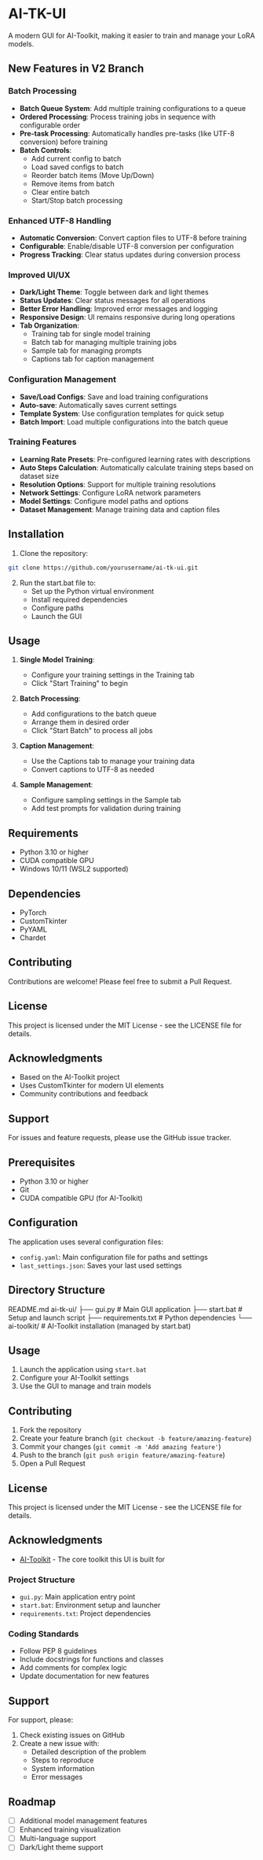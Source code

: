 # AI-TK-UI

A modern GUI for AI-Toolkit, making it easier to train and manage your LoRA models.

## New Features in V2 Branch

### Batch Processing
- **Batch Queue System**: Add multiple training configurations to a queue
- **Ordered Processing**: Process training jobs in sequence with configurable order
- **Pre-task Processing**: Automatically handles pre-tasks (like UTF-8 conversion) before training
- **Batch Controls**: 
  - Add current config to batch
  - Load saved configs to batch
  - Reorder batch items (Move Up/Down)
  - Remove items from batch
  - Clear entire batch
  - Start/Stop batch processing

### Enhanced UTF-8 Handling
- **Automatic Conversion**: Convert caption files to UTF-8 before training
- **Configurable**: Enable/disable UTF-8 conversion per configuration
- **Progress Tracking**: Clear status updates during conversion process

### Improved UI/UX
- **Dark/Light Theme**: Toggle between dark and light themes
- **Status Updates**: Clear status messages for all operations
- **Better Error Handling**: Improved error messages and logging
- **Responsive Design**: UI remains responsive during long operations
- **Tab Organization**: 
  - Training tab for single model training
  - Batch tab for managing multiple training jobs
  - Sample tab for managing prompts
  - Captions tab for caption management

### Configuration Management
- **Save/Load Configs**: Save and load training configurations
- **Auto-save**: Automatically saves current settings
- **Template System**: Use configuration templates for quick setup
- **Batch Import**: Load multiple configurations into the batch queue

### Training Features
- **Learning Rate Presets**: Pre-configured learning rates with descriptions
- **Auto Steps Calculation**: Automatically calculate training steps based on dataset size
- **Resolution Options**: Support for multiple training resolutions
- **Network Settings**: Configure LoRA network parameters
- **Model Settings**: Configure model paths and options
- **Dataset Management**: Manage training data and caption files

## Installation

1. Clone the repository:
```bash
git clone https://github.com/yourusername/ai-tk-ui.git
```

2. Run the start.bat file to:
   - Set up the Python virtual environment
   - Install required dependencies
   - Configure paths
   - Launch the GUI

## Usage

1. **Single Model Training**:
   - Configure your training settings in the Training tab
   - Click "Start Training" to begin

2. **Batch Processing**:
   - Add configurations to the batch queue
   - Arrange them in desired order
   - Click "Start Batch" to process all jobs

3. **Caption Management**:
   - Use the Captions tab to manage your training data
   - Convert captions to UTF-8 as needed

4. **Sample Management**:
   - Configure sampling settings in the Sample tab
   - Add test prompts for validation during training

## Requirements

- Python 3.10 or higher
- CUDA compatible GPU
- Windows 10/11 (WSL2 supported)

## Dependencies

- PyTorch
- CustomTkinter
- PyYAML
- Chardet

## Contributing

Contributions are welcome! Please feel free to submit a Pull Request.

## License

This project is licensed under the MIT License - see the LICENSE file for details.

## Acknowledgments

- Based on the AI-Toolkit project
- Uses CustomTkinter for modern UI elements
- Community contributions and feedback

## Support

For issues and feature requests, please use the GitHub issue tracker.

## Prerequisites

- Python 3.10 or higher
- Git
- CUDA compatible GPU (for AI-Toolkit)

## Configuration

The application uses several configuration files:
- `config.yaml`: Main configuration file for paths and settings
- `last_settings.json`: Saves your last used settings

## Directory Structure

README.md
ai-tk-ui/
├── gui.py # Main GUI application
├── start.bat # Setup and launch script
├── requirements.txt # Python dependencies
└── ai-toolkit/ # AI-Toolkit installation (managed by start.bat)

## Usage

1. Launch the application using `start.bat`
2. Configure your AI-Toolkit settings
3. Use the GUI to manage and train models

## Contributing

1. Fork the repository
2. Create your feature branch (`git checkout -b feature/amazing-feature`)
3. Commit your changes (`git commit -m 'Add amazing feature'`)
4. Push to the branch (`git push origin feature/amazing-feature`)
5. Open a Pull Request

## License

This project is licensed under the MIT License - see the LICENSE file for details.

## Acknowledgments

- [AI-Toolkit](https://github.com/ostris/ai-toolkit) - The core toolkit this UI is built for

### Project Structure

- `gui.py`: Main application entry point
- `start.bat`: Environment setup and launcher
- `requirements.txt`: Project dependencies

### Coding Standards

- Follow PEP 8 guidelines
- Include docstrings for functions and classes
- Add comments for complex logic
- Update documentation for new features

## Support

For support, please:
1. Check existing issues on GitHub
2. Create a new issue with:
   - Detailed description of the problem
   - Steps to reproduce
   - System information
   - Error messages

## Roadmap

- [ ] Additional model management features
- [ ] Enhanced training visualization
- [ ] Multi-language support
- [ ] Dark/Light theme support
